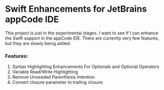 # Swift Enhancements for JetBrains appCode IDE
This project is just in the experimental stages. I want to see if I can enhance the Swift support in the appCode IDE. There are currently very few features, but they are slowly being added.


### Features:
1. Syntax Highlighting Enhancements For Optionals and Optional Operators
2. Variable Read/Write Highlighting
3. Remove Unneeded Parenthesis Intention
4. Convert closure parameter to trailing closure